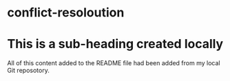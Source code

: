 # conflict-resoloution

# This is a sub-heading created locally

All of this content added to the README file had been added from my local Git reposotory.
